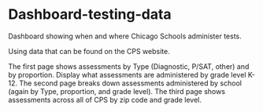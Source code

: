 # Dashboard-testing-data
Dashboard showing when and where Chicago Schools administer tests.

Using data that can be found on the CPS website.

The first page shows assessments by Type (Diagnostic, P/SAT, other) and by proportion. Display what assessments are administered by grade level K-12.
The second page breaks down assessments administered by school (again by Type, proportion, and grade level).
The third page shows assessments across all of CPS by zip code and grade level.
